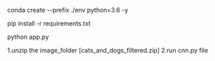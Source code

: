 <!-- create environment -->
conda create --prefix ./env python=3.6 -y


<!-- install requirements file -->
pip install -r requirements.txt


<!-- run app file -->
python app.py



<!-- for training the cnn model in local -->
1.unzip the image_folder [cats_and_dogs_filtered.zip]
2.run cnn.py file
